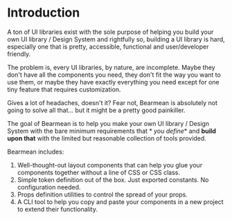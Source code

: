 # Introduction

A ton of UI libraries exist with the sole purpose of helping you build your own UI library / Design System and
rightfully
so, building a UI library is hard, especially one that is pretty, accessible, functional and user/developer friendly.

The problem is, every UI libraries, by nature, are incomplete. Maybe they don't have all the components you need, they
don't fit the way you want to use them, or maybe they have exactly everything you need except for one tiny feature that
requires customization.

Gives a lot of headaches, doesn't it? Fear not, Bearmean is absolutely not going to solve all that... but it might be a
pretty good painkiller.

The goal of Bearmean is to help you make your own UI library / Design System with the bare minimum requirements that *
*you
define**
and **build upon that** with the limited but reasonable collection of tools provided.

Bearmean includes:

1. Well-thought-out layout components that can help you glue your components together without a line of CSS or CSS
   class.
2. Simple token definition out of the box. Just exported constants. No configuration needed.
3. Props definition utilities to control the spread of your props.
4. A CLI tool to help you copy and paste your components in a new project to extend their functionality.



